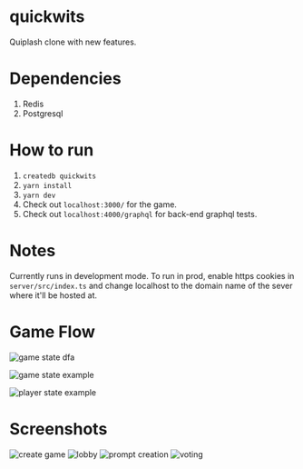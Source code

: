 # quickwits

Quiplash clone with new features.

# Dependencies
1. Redis
2. Postgresql

# How to run
1. ```createdb quickwits``` 
2. ```yarn install```
3. ```yarn dev```
4. Check out `localhost:3000/` for the game.
5. Check out `localhost:4000/graphql` for back-end graphql tests.

# Notes
Currently runs in development mode. To run in prod, enable https cookies in ```server/src/index.ts``` and change localhost to the domain name of the sever where it'll be hosted at.

# Game Flow
![game state dfa](https://images-ext-2.discordapp.net/external/v9HMO3khEklTLG3Tv5xKtr4rzNxcTe7FRYH03pFmAQM/http/www.plantuml.com/plantuml/png/TP7Dhjem48NtUOfPWk09Yf1eGUgcj8YgFxl8IORWDXv7up6Gjx_-kLAubjZPu-CptvpPEL4itWnLEbJw0WljljcccPOWLoHOJEYM5S2dCrA737-K5atzsLe3hJMZ9IJPH45o-E95B86mxdja1xqo2CQB4XtB5jgheXuXY0NZVUHW8cvJuU0mjp_bKWbmzEdFQL0JCjZc7xRYeWLZY_g6izLC-svLa1PE1CutHWieSdVa3oo_RPpsHHRviJ0FHGmDbGj-FCyUIQCBV5K6C_qpJ0ngJYMdb6Bsr3tpx9yVIgpz5Tl_yRj3XA2lwzOp8qbIrpLijw5s_FotFl_uzVtmiwuJGL0AUrndrW8bt-mDEMaZoVhL4a5H1tFBRhNAwB1ObfFc03Ahm5qJfGPpjBeLorEHxG6Ti9soHMmsfXKwy444622d80PywBGOorc9Zr4pnhrIfo-L4pjMkt3sPdW3?width=1438&height=269)

![game state example](https://images-ext-1.discordapp.net/external/Hd1cCkESVHgdq3oj5X3wDwp108pMT2aw3I_fE4Z7FHw/http/www.plantuml.com/plantuml/png/pSwnQiD030RW_Pv23s0yT6z9QA5Jcs9ewHOKdx0DFidevAGcvDrxZaCn5Aycqu5-dVvl4mtL-j2wW1syOY0uEwZIko_54pm-WL4q1vrAw2oEWtEUvmMobm0Vq_IIyXO7qYb7hmro1iXM2myPbBKsCGCMhDDgghJhvLOEXy71gM4cJGDtSN-Cs-KLDRUR2vujnnFf_NY-n6XDpL6iuMe1yrmZLoakf6U_8ehfnwwTSnUKlIhn58nR3tFgxaYwed2iaLGv0yBqzx_pRVkzBtQVxo_9ko7sVMX_0G00)

![player state example](https://images-ext-1.discordapp.net/external/nuxr2LXhtgi1VJ-PAGkL9xQnLW5nDoPD6iqv4PqphHE/http/www.plantuml.com/plantuml/png/pPAnoi8m58NtFCLzW7ze_r5GMXn445kqk9QB2JNGt9GaLQJqtKsReUBGoOBRFOVBETzm4klGk5RLJ643UOrFOQ1Zq5fX29M0zGQG6ud4eFAwl6e-cavOnq3owI4uZT6gSNQmlT2ImXsndhrLvE7hMqrTo8jNqFL_4CJ_8FePXfJiGvWb671CdaWcQuxdeftu7Phj3QcIL9rqIto9HSJHH-FEXsNtPUPNP4LwAFDiVopElZKHnFtcNm00)

# Screenshots
![create game](https://media.discordapp.net/attachments/804092432563830865/833144696742215760/image.png?width=1227&height=690)
![lobby](https://user-images.githubusercontent.com/20095580/115130747-12084080-9fc0-11eb-88a9-c5581798c0f0.png)
![prompt creation](https://media.discordapp.net/attachments/804092432563830865/833144749116096522/image.png?width=1227&height=690)
![voting](https://user-images.githubusercontent.com/20095580/115130768-3bc16780-9fc0-11eb-9e79-b12a63538fd7.png)
